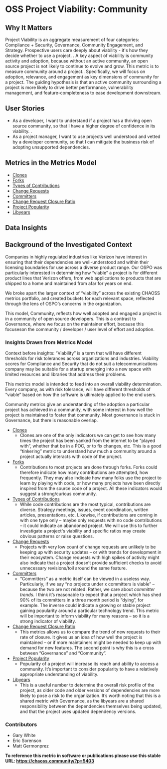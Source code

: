 # OSS Project Viability: Community

## Why It Matters

Project Viability is an aggregate measurement of four categories: Compliance + Security, Governance, Community Engagement, and Strategy. Prospective users care deeply about viability - it's how they decide whether to use a project. . A key aspect of viability is community activity and adoption, because without an active community, an open source project is not likely to continue to evolve and grow. 
This metric is to measure community around a project.. Specifically, we will focus on adoption, relevance, and engagement as key dimensions of community for a project. The guiding hypothesis is that an active community surrounding a project is more likely to drive better performance, vulnerability management, and feature-completeness to ease development downstream.

## User Stories

* As a developer, I want to understand if a project has a thriving open source community, so that I have a higher degree of confidence in its viability. .
* As a project manager, I want to use projects well understood and vetted by a developer community, so that I can mitigate the business risk of adopting unsupported dependencies.

## Metrics in the Metrics Model

* [Clones](https://chaoss.community/?p=3429)
* [Forks](https://chaoss.community/?p=3431)
* [Types of Contributions](https://chaoss.community/?p=3432)
* [Change Requests](https://chaoss.community/?p=3610)
* [Committers](https://chaoss.community/?p=3945)
* [Change Request Closure Ratio](https://chaoss.community/?p=4834)
* [Project Popularity](https://chaoss.community/?p=3573)
* [Libyears](https://chaoss.community/?p=3976)

## Data Insights

## Background of the Investigated Context

Companies in highly regulated industries like Verizon have interest in ensuring that their dependencies are well-understood and within their licensing boundaries for use across a diverse product range. Our OSPO was particularly interested in determining how “viable” a project is for different product lines that Verizon offers, from web applications to products that are shipped to a home and maintained from afar for years on end.

We broke apart the larger context of “viability” across the existing CHAOSS metrics portfolio, and created buckets for each relevant space, reflected through the lens of OSPO’s concerns in the organization. 

This model, Community, reflects how well adopted and engaged a project is in a community of open source developers. This is a contrast to Governance, where we focus on the maintainer effort, because this focuseson the community / developer / user level of effort and adoption.

### Insights Drawn from Metrics Model

Context before insights: “Viability” is a term that will have different thresholds for risk tolerances across organizations and industries. Viability scores for Compliance and Security that do not suit a telecommunications company may be suitable for a startup emerging into a new space with limited resources and libraries that address their problems. 

This metrics model is intended to  feed into an overall viability determination. Every company, as with risk tolerance, will have different thresholds of “viable” based on how the software is ultimately applied to the end users.

Community metrics give an understanding of the adoption a particular project has achieved in a community, with some interest in how well the project is maintained to foster that community. Most governance is stuck in Governance, but there is reasonable overlap.



* [Clones](https://chaoss.community/?p=3429)
    * Clones are one of the only indicators we can get to see how many times the project has been yanked from the internet to be “played with”, whether that be in a POC, or to fix changes, etc. This is a good “tinkering” metric to understand how much a community around a project actually interacts with code of the project.
* [Forks](https://chaoss.community/?p=3431)
    * Contributions to most projects are done through forks. Forks could therefore indicate how many contributions are attempted, how frequently. They may also indicate how many folks use the project to learn by playing with code, or how many projects have been directly inspired from the source code of a project. All these indicators would suggest a strong/curious community.
* [Types of Contributions](https://chaoss.community/?p=3432)
    * While code contributions are the most typical, contributions are diverse. Strategy meetings, issues, event coordination, written articles, presentations, etc. Likewise, if contributions are coming in with one type only – maybe only requests with no code contributions – it could indicate an abandoned project. We will use this to further investigate a project's viability and specific ratios may create obvious patterns or raise questions.
* [Change Requests](https://chaoss.community/?p=3610)
    * Projects with very low count of change requests are unlikely to be keeping up with security updates – or with trends for development in their ecosystem. Change requests with high spikes of activity might also indicate that a project doesn’t provide sufficient checks to avoid unnecessary revisions/toil around the same feature.
* [Committers](https://chaoss.community/?p=3945)
    * “Committers” as a metric itself can be viewed in a useless way. Particularly, if we say “no projects under x committers is viable” – because the two are not related. Rather, we care about _committer trends_. I think it’s reasonable to expect that a project which has shed 90% of its committers in a three month period is “dying”, for example. The inverse could indicate a growing or stable project gaining popularity around a particular technology trend. This metric will be important to inform viability for many reasons – so it is a strong indicator of viability.
* [Change Request Closure Ratio](https://chaoss.community/?p=4834)
    * This metrics allows us to compare the trend of new requests to their rate of closure. It gives us an idea of how well the project is maintained – or if more maintainers might be needed to keep up with demand for new features. The second point is why this is a cross between “Governance” and “Community”.
* [Project Popularity](https://chaoss.community/?p=3573)
    * Popularity of a project will increase its reach and ability to access a community. It’s important to consider popularity to have a relatively appropriate understanding of viability.
* [Libyears](https://chaoss.community/kb/metric-libyears/)
    * This is a useful number to determine the overall risk profile of the project, as older code and older versions of dependencies are more likely to pose a risk to the organization. It’s worth noting that this is a shared metric with Governance, as the libyears are a shared responsibility between the dependencies themselves being updated, and that the project uses updated dependency versions.

### Contributors

- Gary White
- Eric Sorenson
- Matt Germonprez


**To reference this metric in software or publications please use this stable URL: https://chaoss.community/?p=5403**
